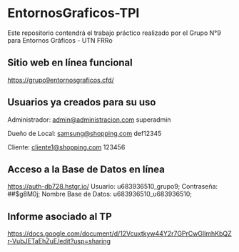 # EntornosGraficos-TPI
Este repositorio contendrá el trabajo práctico realizado por el Grupo N°9 para Entornos Gráficos - UTN FRRo

## Sitio web en línea funcional
https://grupo9entornosgraficos.cfd/

## Usuarios ya creados para su uso
Administrador:
admin@administracion.com
superadmin

Dueño de Local:
samsung@shopping.com
def12345

Cliente:
cliente1@shopping.com
123456

## Acceso a la Base de Datos en línea
https://auth-db728.hstgr.io/
Usuario: u683936510_grupo9;
Contraseña: ##$g8M0j;
Nombre Base de Datos: u683936510_u683936510;

## Informe asociado al TP
https://docs.google.com/document/d/12Vcuxtkyw44Y2r7GPrCwGlImhKbQZr-VubJETaEhZuE/edit?usp=sharing